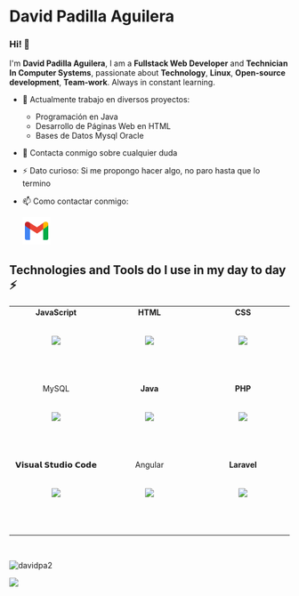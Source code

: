 # David Padilla Aguilera
### Hi! 👋

I'm **David Padilla Aguilera**, I am a **Fullstack Web Developer** and **Technician In Computer Systems**, passionate about **Technology**, **Linux**, **Open-source development**, **Team-work**. Always in constant learning.


- 🔭 Actualmente trabajo en diversos proyectos:
    * Programación en Java
    * Desarrollo de Páginas Web en HTML
    * Bases de Datos Mysql Oracle​

- 💬 Contacta conmigo sobre cualquier duda
- ⚡ Dato curioso: Si me propongo hacer algo, no paro hasta que lo termino
- 📫 Como contactar conmigo:

  <a href="mailto:davidpaag2002@gmail.com"><img src="https://github.com/FranciscoFer99/resources/blob/main/IconGmail.png" width="50" height="50" ></a>


## Technologies and Tools do I use in my day to day ⚡

<div width="100%">
   <table>
     <tbody>
       <tr valign="top">
         <td width="25%" align="center" style="padding-bottom:3rem">
             <span><b>JavaScript</b></span><br/><br/><br/>
           <img height="64px" src="https://www.manejandodatos.es/wp-content/uploads/2015/03/javascript.png">
           <br/><br/>
         </td>
         <td width="25%" align="center" style="padding-bottom:3rem">
             <span><b>HTML</b></span><br/><br/><br/>
           <img height="64px" src="https://cdn.svgporn.com/logos/html-5.svg">
           <br/><br/>
         </td>
         <td width="25%" align="center" style="padding-bottom:3rem">
             <span><b>CSS</b></span><br/><br/><br/>
            <img height="64px" src="https://cdn.svgporn.com/logos/css-3.svg">
            <br/><br/>
         </td>
       </tr>
       <tr valign="top">
         <td width="25%" align="center" style="padding-bottom:3rem">
           <span>MySQL</span><br/><br/><br/>
           <img height="64px" src="https://cdn.svgporn.com/logos/mysql.svg">
           <br/><br/>
         </td>
         <td width="25%" align="center" style="padding-bottom:3rem">
             <span><b>Java</b></span><br/><br/><br/>
           <img height="64px" src="https://cdn.svgporn.com/logos/java.svg">
           <br/><br/>
         </td> 
         <td width="25%" align="center" style="padding-bottom:3rem">
             <span><b>PHP</b></span><br/><br/><br/>
            <img height="64px" src="http://lineadecodigo.com/wp-content/uploads/2013/11/php.png">
            <br/><br/>
         </td>
       </tr>
       <tr valign="top">      
         <td width="25%" align="center" style="padding-bottom:3rem">
           <span>𝗩𝗶𝘀𝘂𝗮𝗹 𝗦𝘁𝘂𝗱𝗶𝗼 𝗖𝗼𝗱𝗲</span><br/><br/><br/>
           <img height="64px" src="https://cdn.svgporn.com/logos/visual-studio-code.svg">
           <br/><br/>
         </td>
          <td width="25%" align="center" style="padding-bottom:3rem">
           <span>Angular</span><br/><br/><br/>
           <img height="64px" src="https://upload.wikimedia.org/wikipedia/commons/thumb/c/cf/Angular_full_color_logo.svg/2048px-Angular_full_color_logo.svg.png">
           <br/><br/>
         </td>
         <td width="25%" align="center" style="padding-bottom:3rem">
               <span><b>Laravel</b></span><br/><br/><br/>
           <img height="64px" src="https://upload.wikimedia.org/wikipedia/commons/thumb/9/9a/Laravel.svg/1200px-Laravel.svg.png">
           <br/><br/>
         </td>
       </tr>
     </tbody>
   </table>
</div>


<br/>
<p><img src="https://github-readme-stats.vercel.app/api/top-langs?username=davidpa2&show_icons=true&locale=en&layout=compact" alt="davidpa2" /></p>
<p><img src="https://github-readme-stats.vercel.app/api?username=davidpa2&hide=contribs,prs)](https://github.com/davidpa2/github-readme-stats" /></p>
